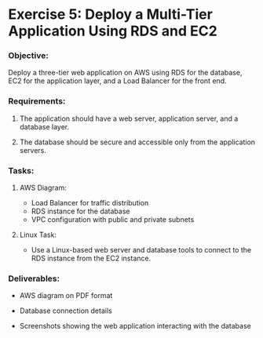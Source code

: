 # Exercise 5: Deploy a Multi-Tier Application Using RDS and EC2

### Objective: 
Deploy a three-tier web application on AWS using RDS for the database, EC2 for the application layer, and a Load Balancer for the front end.

### Requirements:

1. The application should have a web server, application server, and a database layer.

2. The database should be secure and accessible only from the application servers.


### Tasks:

1. AWS Diagram:

    - Load Balancer for traffic distribution
    - RDS instance for the database
    - VPC configuration with public and private subnets

2. Linux Task:

    - Use a Linux-based web server and database tools to connect to the RDS instance from the EC2 instance.


### Deliverables:

- AWS diagram on PDF format

- Database connection details

- Screenshots showing the web application interacting with the database

